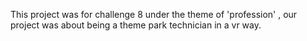 This project was for challenge 8 under the theme of 'profession' , our project was about being a theme park technician in a vr way.
